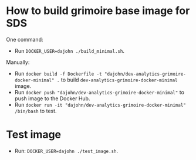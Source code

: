 # How to build grimoire base image for SDS

One command:

- Run `DOCKER_USER=dajohn ./build_minimal.sh`.

Manually: 

- Run `docker build -f Dockerfile -t "dajohn/dev-analytics-grimoire-docker-minimal" .` to build `dev-analytics-grimoire-docker-minimal` image.
- Run `docker push "dajohn/dev-analytics-grimoire-docker-minimal"` to push image to the Docker Hub.
- Run `docker run -it "dajohn/dev-analytics-grimoire-docker-minimal" /bin/bash` to test.

# Test image

- Run: `DOCKER_USER=dajohn ./test_image.sh`.

